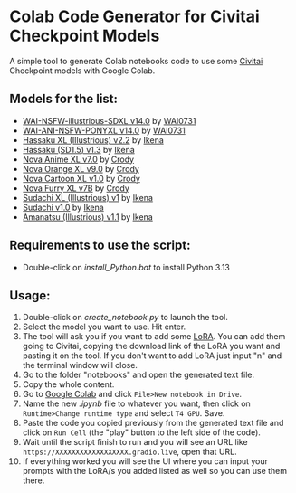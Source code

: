 # Colab Code Generator for Civitai Checkpoint Models
A simple tool to generate Colab notebooks code to use some [Civitai](https://civitai.com) Checkpoint models with Google Colab.

## Models for the list:

  - [WAI-NSFW-illustrious-SDXL v14.0](https://civitai.com/models/827184/wai-nsfw-illustrious-sdxl) by [WAI0731](https://civitai.com/user/WAI0731)
  - [WAI-ANI-NSFW-PONYXL v14.0](https://civitai.com/models/404154/wai-ani-nsfw-ponyxl) by [WAI0731](https://civitai.com/user/WAI0731)
  - [Hassaku XL (Illustrious) v2.2](https://civitai.com/models/140272/hassaku-xl-illustrious) by [Ikena](https://civitai.com/user/Ikena)
  - [Hassaku (SD1.5) v1.3](https://civitai.com/models/2583/hassaku-sd15) by [Ikena](https://civitai.com/user/Ikena)
  - [Nova Anime XL v7.0](https://civitai.com/models/376130/nova-anime-xl) by [Crody](https://civitai.com/user/Crody)
  - [Nova Orange XL v9.0](https://civitai.com/models/967405/nova-orange-xl) by [Crody](https://civitai.com/user/Crody)
  - [Nova Cartoon XL v1.0](https://civitai.com/models/1570391/nova-cartoon-xl) by [Crody](https://civitai.com/user/Crody)
  - [Nova Furry XL v7B](https://civitai.com/models/503815/nova-furry-xl) by [Crody](https://civitai.com/user/Crody)
  - [Sudachi XL (Illustrious) v1](https://civitai.com/models/1288125/sudachi-xl-illustrious) by [Ikena](https://civitai.com/user/Ikena)
  - [Sudachi v1.0](https://civitai.com/models/85909/sudachi) by [Ikena](https://civitai.com/user/Ikena)
  - [Amanatsu (Illustrious) v1.1](https://civitai.com/models/1325426/amanatsu-illustrious) by [Ikena](https://civitai.com/user/Ikena)
 

## Requirements to use the script:

  - Double-click on _install_Python.bat_ to install Python 3.13
 
 
## Usage:

1. Double-click on _create_notebook.py_ to launch the tool.
2. Select the model you want to use. Hit enter.
3. The tool will ask you if you want to add some [LoRA](https://www.reddit.com/r/aiArt/comments/17wvc0e/comment/k9k9gtp/?utm_source=share&utm_medium=web3x&utm_name=web3xcss&utm_term=1&utm_content=share_button). You can add them going to Civitai, copying the download link of the LoRA you want and pasting it on the tool. If you don't want to add LoRA just input "n" and the terminal window will close.
4. Go to the folder "notebooks" and open the generated text file.
5. Copy the whole content.
6. Go to [Google Colab](https://colab.research.google.com/) and click `File>New notebook in Drive`.
7. Name the new *.ipynb* file to whatever you want, then click on `Runtime>Change runtime type` and select `T4 GPU`. Save.
8. Paste the code you copied previously from the generated text file and click on `Run Cell` (the "play" button to the left side of the code).
9. Wait until the script finish to run and you will see an URL like `https://XXXXXXXXXXXXXXXXXX.gradio.live`, open that URL.
10. If everything worked you will see the UI where you can input your prompts with the LoRA/s you added listed as well so you can use them there.


